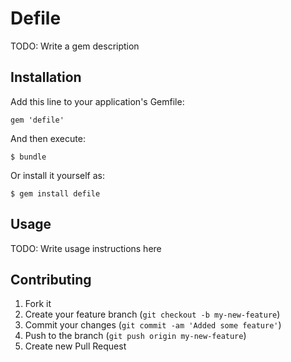 # Defile

TODO: Write a gem description

## Installation

Add this line to your application's Gemfile:

    gem 'defile'

And then execute:

    $ bundle

Or install it yourself as:

    $ gem install defile

## Usage

TODO: Write usage instructions here

## Contributing

1. Fork it
2. Create your feature branch (`git checkout -b my-new-feature`)
3. Commit your changes (`git commit -am 'Added some feature'`)
4. Push to the branch (`git push origin my-new-feature`)
5. Create new Pull Request
